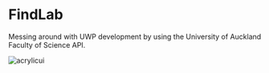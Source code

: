 # FindLab
Messing around with UWP development by using the University of Auckland Faculty of Science API.

![acrylicui](https://user-images.githubusercontent.com/3305529/40359155-cb33e3ba-5e15-11e8-9f8b-1412b1cd87b3.PNG)
